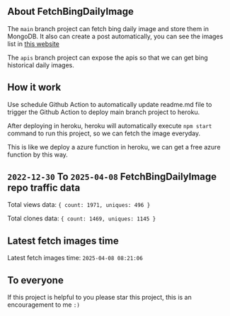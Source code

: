 ## About FetchBingDailyImage

The `main` branch project can fetch bing daily image and store them in MongoDB.
It also can create a post automatically, you can see the images list in [this website](https://oursalbum.netlify.app)

The `apis` branch project can expose the apis so that we can get bing historical daily images.

## How it work

Use schedule Github Action to automatically update readme.md file to trigger the Github Action to deploy main branch project to heroku.

After deploying in heroku, heroku will automatically execute `npm start` command to run this project, so we can fetch the image everyday.

This is like we deploy a azure function in heroku, we can get a free azure function by this way.

## `2022-12-30` To `2025-04-08` FetchBingDailyImage repo traffic data

Total views data: `{ count: 1971, uniques: 496 }`

Total clones data: `{ count: 1469, uniques: 1145 }`

## Latest fetch images time

Latest fetch images time: `2025-04-08 08:21:06`

## To everyone

If this project is helpful to you please star this project, this is an encouragement to me `:)`



